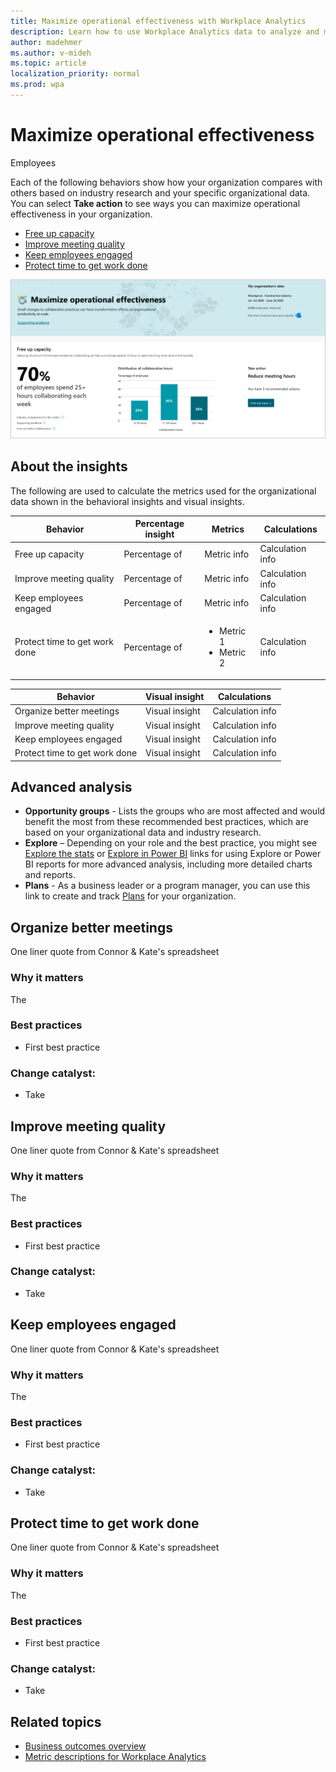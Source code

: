 ```yaml
---
title: Maximize operational effectiveness with Workplace Analytics
description: Learn how to use Workplace Analytics data to analyze and maximize operational effectiveness in your organization
author: madehmer
ms.author: v-mideh
ms.topic: article
localization_priority: normal 
ms.prod: wpa
---
```


# Maximize operational effectiveness

Employees 

Each of the following behaviors show how your organization compares with others based on industry research and your specific organizational data. You can select **Take action** to see ways you can maximize operational effectiveness in your organization.

* [Free up capacity](#free-up-capacity)
* [Improve meeting quality](#improve-meeting-quality)
* [Keep employees engaged](#keep-employees-engaged)
* [Protect time to get work done](#protect-time-to-get-work-done)

![Maximize operational effectiveness page](../images/wpa/use/effective-operations.png)

## About the insights

The following are used to calculate the metrics used for the organizational data shown in the behavioral insights and visual insights.

|Behavior |Percentage insight | Metrics |Calculations |
|---------|--------|--------------------|----------------------|
|Free up capacity |Percentage of  |Metric info|Calculation info |
|Improve meeting quality |Percentage of  |Metric info |Calculation info |
|Keep employees engaged |Percentage of  |Metric info |Calculation info |
|Protect time to get work done |Percentage of  |<ul><li>Metric 1</li><li>Metric 2 </li></ul> |Calculation info |

|Behavior |Visual insight | Calculations |
|---------|--------|----------------------|
|Organize better meetings |Visual insight  |Calculation info |
|Improve meeting quality |Visual insight  |Calculation info |
|Keep employees engaged |Visual insight  |Calculation info |
|Protect time to get work done |Visual insight  |Calculation info |

## Advanced analysis

* **Opportunity groups** - Lists the groups who are most affected and would benefit the most from these recommended best practices, which are based on your organizational data and industry research.
* **Explore**  – Depending on your role and the best practice, you might see [Explore the stats](explore-intro.md) or [Explore in Power BI](../tutorials/power-bi-intro.md) links for using Explore or Power BI reports for more advanced analysis, including more detailed charts and reports.
* **Plans** - As a business leader or a program manager, you can use this link to create and track [Plans](../Tutorials/solutionsv2-intro.md) for your organization.

## Organize better meetings

One liner quote from Connor & Kate's spreadsheet

### Why it matters

The

### Best practices

* First best practice

### Change catalyst: <action>

* Take

## Improve meeting quality

One liner quote from Connor & Kate's spreadsheet

### Why it matters

The

### Best practices

* First best practice

### Change catalyst: <action>

* Take

## Keep employees engaged

One liner quote from Connor & Kate's spreadsheet

### Why it matters

The

### Best practices

* First best practice

### Change catalyst: <action>

* Take

## Protect time to get work done

One liner quote from Connor & Kate's spreadsheet

### Why it matters

The

### Best practices

* First best practice

### Change catalyst: <action>

* Take

## Related topics

* [Business outcomes overview](insights.md)
* [Metric descriptions for Workplace Analytics](metric-definitions.md)
